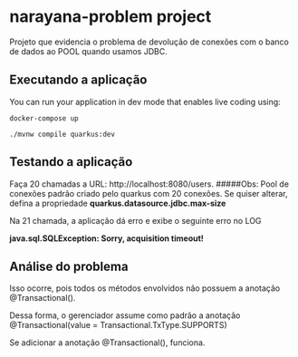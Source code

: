 # narayana-problem project

Projeto que evidencia o problema de devolução de conexões com o banco de dados ao POOL quando usamos JDBC.

## Executando a aplicação

You can run your application in dev mode that enables live coding using:
```shell script
docker-compose up
```

```shell script
./mvnw compile quarkus:dev
```

## Testando a aplicação

Faça 20 chamadas a URL: http://localhost:8080/users. 
#####Obs: Pool de conexões padrão criado pelo quarkus com 20 conexões. Se quiser alterar, defina a propriedade **quarkus.datasource.jdbc.max-size**

Na 21 chamada, a aplicação dá erro e exibe o seguinte erro no LOG

**java.sql.SQLException: Sorry, acquisition timeout!**

## Análise do problema

Isso ocorre, pois todos os métodos envolvidos não possuem a anotação @Transactional().

Dessa forma, o gerenciador assume como padrão a anotação @Transactional(value = Transactional.TxType.SUPPORTS)

Se adicionar a anotação @Transactional(), funciona.
